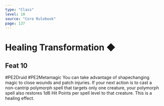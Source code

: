 ```yaml
---
type: "Class"
level: 10
source: "Core Rulebook"
page: 137
---
```

# Healing Transformation ◆
## Feat 10
#PE2Druid #PE2Metamagic 
You can take advantage of shapechanging magic to close wounds and patch injuries. If your next action is to cast a non-cantrip polymorph spell that targets only one creature, your polymorph spell also restores 1d6 Hit Points per spell level to that creature. This is a healing effect.